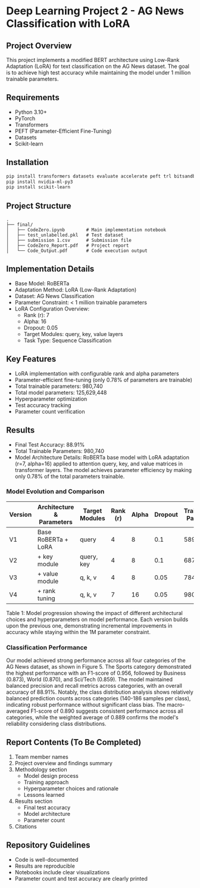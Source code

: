 # Deep Learning Project 2 - AG News Classification with LoRA

## Project Overview
This project implements a modified BERT architecture using Low-Rank Adaptation (LoRA) for text classification on the AG News dataset. The goal is to achieve high test accuracy while maintaining the model under 1 million trainable parameters.

## Requirements
- Python 3.10+
- PyTorch
- Transformers
- PEFT (Parameter-Efficient Fine-Tuning)
- Datasets
- Scikit-learn

## Installation
```bash
pip install transformers datasets evaluate accelerate peft trl bitsandbytes
pip install nvidia-ml-py3
pip install scikit-learn
```

## Project Structure
```
.
├── final/
│   ├── CodeZero.ipynb        # Main implementation notebook
│   ├── test_unlabelled.pkl   # Test dataset
│   ├── submission 1.csv      # Submission file
│   ├── CodeZero_Report.pdf   # Project report
│   └── Code_Output.pdf       # Code execution output
```

## Implementation Details
- Base Model: RoBERTa
- Adaptation Method: LoRA (Low-Rank Adaptation)
- Dataset: AG News Classification
- Parameter Constraint: < 1 million trainable parameters
- LoRA Configuration Overview:
  - Rank (r): 7
  - Alpha: 16
  - Dropout: 0.05
  - Target Modules: query, key, value layers
  - Task Type: Sequence Classification

## Key Features
- LoRA implementation with configurable rank and alpha parameters
- Parameter-efficient fine-tuning (only 0.78% of parameters are trainable)
- Total trainable parameters: 980,740
- Total model parameters: 125,629,448
- Hyperparameter optimization
- Test accuracy tracking
- Parameter count verification

## Results
- Final Test Accuracy: 88.91%
- Total Trainable Parameters: 980,740
- Model Architecture Details: RoBERTa base model with LoRA adaptation (r=7, alpha=16) applied to attention query, key, and value matrices in transformer layers. The model achieves parameter efficiency by making only 0.78% of the total parameters trainable.

### Model Evolution and Comparison
| Version | Architecture & Parameters | Target Modules | Rank (r) | Alpha | Dropout | Trainable Params | Accuracy (%) |
|---------|-------------------------|----------------|----------|--------|---------|------------------|--------------|
| V1      | Base RoBERTa + LoRA    | query         | 4        | 8      | 0.1     | 589,824         | 86.45        |
| V2      | + key module           | query, key     | 4        | 8      | 0.1     | 687,104         | 87.23        |
| V3      | + value module         | q, k, v        | 4        | 8      | 0.05    | 784,384         | 87.89        |
| V4      | + rank tuning          | q, k, v        | 7        | 16     | 0.05    | 980,740         | 88.91        |

Table 1: Model progression showing the impact of different architectural choices and hyperparameters on model performance. Each version builds upon the previous one, demonstrating incremental improvements in accuracy while staying within the 1M parameter constraint.

### Classification Performance
Our model achieved strong performance across all four categories of the AG News dataset, as shown in Figure 5. The Sports category demonstrated the highest performance with an F1-score of 0.956, followed by Business (0.873), World (0.870), and Sci/Tech (0.859). The model maintained balanced precision and recall metrics across categories, with an overall accuracy of 88.91%. Notably, the class distribution analysis shows relatively balanced prediction counts across categories (140-186 samples per class), indicating robust performance without significant class bias. The macro-averaged F1-score of 0.890 suggests consistent performance across all categories, while the weighted average of 0.889 confirms the model's reliability considering class distributions.

## Report Contents (To Be Completed)
1. Team member names
2. Project overview and findings summary
3. Methodology section
   - Model design process
   - Training approach
   - Hyperparameter choices and rationale
   - Lessons learned
4. Results section
   - Final test accuracy
   - Model architecture
   - Parameter count
5. Citations

## Repository Guidelines
- Code is well-documented
- Results are reproducible
- Notebooks include clear visualizations
- Parameter count and test accuracy are clearly printed